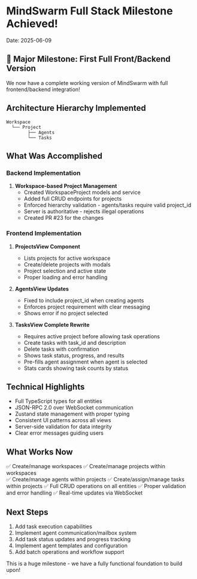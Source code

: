 # MindSwarm Full Stack Milestone Achieved! 
Date: 2025-06-09

## 🎉 Major Milestone: First Full Front/Backend Version

We now have a complete working version of MindSwarm with full frontend/backend integration!

## Architecture Hierarchy Implemented
```
Workspace
  └── Project  
        ├── Agents
        └── Tasks
```

## What Was Accomplished

### Backend Implementation
1. **Workspace-based Project Management**
   - Created WorkspaceProject models and service
   - Added full CRUD endpoints for projects
   - Enforced hierarchy validation - agents/tasks require valid project_id
   - Server is authoritative - rejects illegal operations
   - Created PR #23 for the changes

### Frontend Implementation  
1. **ProjectsView Component**
   - Lists projects for active workspace
   - Create/delete projects with modals
   - Project selection and active state
   - Proper loading and error handling

2. **AgentsView Updates**
   - Fixed to include project_id when creating agents
   - Enforces project requirement with clear messaging
   - Shows error if no project selected

3. **TasksView Complete Rewrite**
   - Requires active project before allowing task operations
   - Create tasks with task_id and description
   - Delete tasks with confirmation
   - Shows task status, progress, and results
   - Pre-fills agent assignment when agent is selected
   - Stats cards showing task counts by status

## Technical Highlights
- Full TypeScript types for all entities
- JSON-RPC 2.0 over WebSocket communication
- Zustand state management with proper typing
- Consistent UI patterns across all views
- Server-side validation for data integrity
- Clear error messages guiding users

## What Works Now
✅ Create/manage workspaces
✅ Create/manage projects within workspaces  
✅ Create/manage agents within projects
✅ Create/assign/manage tasks within projects
✅ Full CRUD operations on all entities
✅ Proper validation and error handling
✅ Real-time updates via WebSocket

## Next Steps
1. Add task execution capabilities
2. Implement agent communication/mailbox system
3. Add task status updates and progress tracking
4. Implement agent templates and configuration
5. Add batch operations and workflow support

This is a huge milestone - we have a fully functional foundation to build upon!